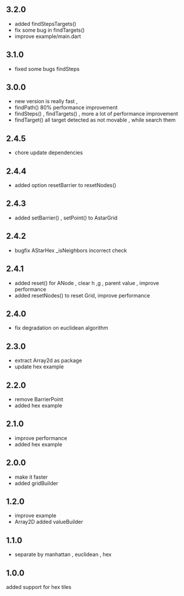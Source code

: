 ## 3.2.0
  - added findStepsTargets()
  - fix some bug in findTargets()
  - improve example/main.dart

## 3.1.0
  - fixed some bugs findSteps

## 3.0.0
  - new version is really fast ,
  - findPath() 80% performance improvement 
  - findSteps() , findTargets() , more a lot of performance improvement
  - findTarget() all target detected as not movable  , while search them

## 2.4.5
  - chore update dependencies

## 2.4.4
  - added option resetBarrier  to resetNodes()

## 2.4.3
  - added setBarrier() , setPoint() to AstarGrid

## 2.4.2
  - bugfix AStarHex _isNeighbors incorrect check

## 2.4.1
  - added reset() for ANode , clear h ,g , parent value , improve performance 
  - added resetNodes() to reset Grid, improve performance 

## 2.4.0
  - fix degradation on euclidean algorithm 

## 2.3.0
  - extract Array2d as package
  - update hex example 

## 2.2.0
  - remove BarrierPoint 
  - added hex example 

## 2.1.0
  - improve performance 
  - added hex example 

## 2.0.0
   - make it faster 
   - added gridBuilder

## 1.2.0
  - improve example 
  - Array2D added valueBuilder

## 1.1.0
  - separate by  manhattan , euclidean , hex  

## 1.0.0
  added support for hex tiles

